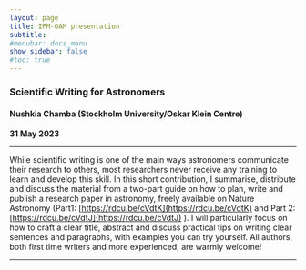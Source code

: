```yaml
---
layout: page
title: IPM-OAM presentation
subtitle: 
#menubar: docs_menu
show_sidebar: false
#toc: true
---
```


### Scientific Writing for Astronomers
#### Nushkia Chamba (Stockholm University/Oskar Klein Centre)
**31 May 2023**

---

While scientific writing is one of the main ways astronomers communicate their research to others, 
most researchers never receive any training to learn and develop this skill. In this short contribution, 
I summarise, distribute and discuss the material from a two-part guide on how to plan, write and publish 
a research paper in astronomy, freely available on Nature Astronomy (Part1: [https://rdcu.be/cVdtK](https://rdcu.be/cVdtK)  and 
Part 2: [https://rdcu.be/cVdtJ](https://rdcu.be/cVdtJ) ). I will particularly focus on how to craft a clear title, abstract and 
discuss practical tips on writing clear sentences and paragraphs, with examples you can try yourself. 
All authors, both first time writers and more experienced, are warmly welcome!

---
